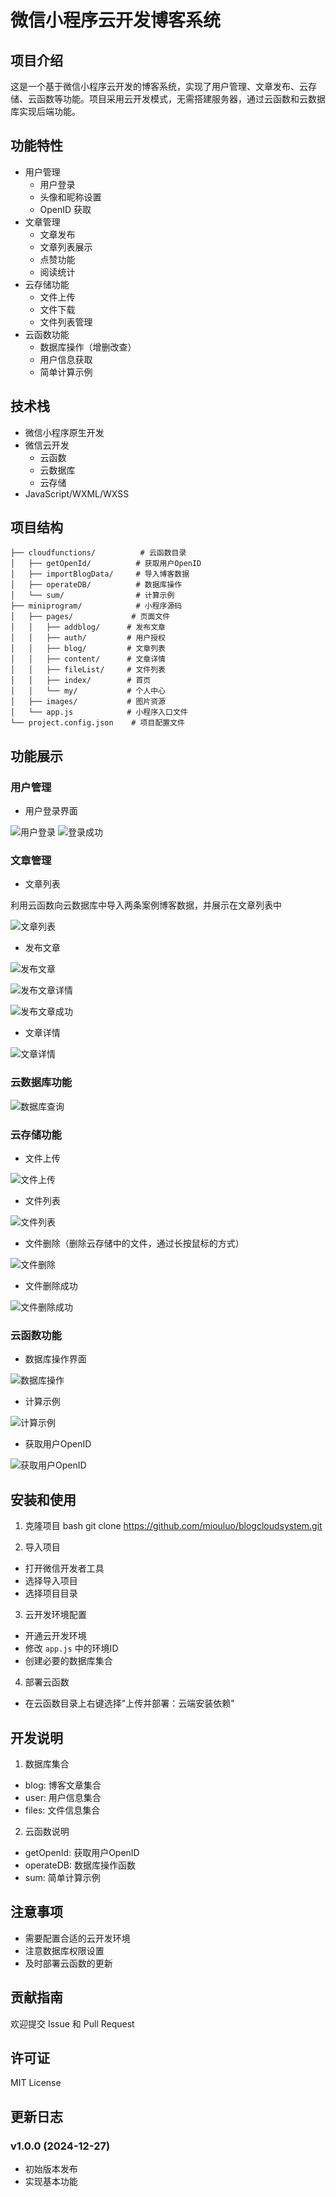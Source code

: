 # 微信小程序云开发博客系统

## 项目介绍
这是一个基于微信小程序云开发的博客系统，实现了用户管理、文章发布、云存储、云函数等功能。项目采用云开发模式，无需搭建服务器，通过云函数和云数据库实现后端功能。

## 功能特性
- 用户管理
  - 用户登录
  - 头像和昵称设置
  - OpenID 获取
- 文章管理
  - 文章发布
  - 文章列表展示
  - 点赞功能
  - 阅读统计
- 云存储功能
  - 文件上传
  - 文件下载
  - 文件列表管理
- 云函数功能
  - 数据库操作（增删改查）
  - 用户信息获取
  - 简单计算示例

## 技术栈
- 微信小程序原生开发
- 微信云开发
  - 云函数
  - 云数据库
  - 云存储
- JavaScript/WXML/WXSS

## 项目结构
```
├── cloudfunctions/          # 云函数目录
│   ├── getOpenId/          # 获取用户OpenID
│   ├── importBlogData/     # 导入博客数据
│   ├── operateDB/          # 数据库操作
│   └── sum/                # 计算示例
├── miniprogram/            # 小程序源码
│   ├── pages/             # 页面文件
│   │   ├── addblog/      # 发布文章
│   │   ├── auth/         # 用户授权
│   │   ├── blog/         # 文章列表
│   │   ├── content/      # 文章详情
│   │   ├── fileList/     # 文件列表
│   │   ├── index/        # 首页
│   │   └── my/           # 个人中心
│   ├── images/           # 图片资源
│   └── app.js            # 小程序入口文件
└── project.config.json    # 项目配置文件
```

## 功能展示

### 用户管理
- 用户登录界面

![用户登录](./images/login.jpg)
![登录成功](./images/login_success.jpg)

### 文章管理
- 文章列表

利用云函数向云数据库中导入两条案例博客数据，并展示在文章列表中

![文章列表](./images/blog_list.jpg)

- 发布文章

![发布文章](./images/add_blog.jpg)

![发布文章详情](./images/add_blog_detail.jpg)

![发布文章成功](./images/add_blog_success.jpg)

- 文章详情

![文章详情](./images/blog_detail.jpg)

### 云数据库功能

![数据库查询](./images/db_query.jpg)

### 云存储功能
- 文件上传

![文件上传](./images/file_upload.jpg)

- 文件列表

![文件列表](./images/file_list.jpg)

- 文件删除（删除云存储中的文件，通过长按鼠标的方式）

![文件删除](./images/file_delete.jpg)

- 文件删除成功

![文件删除成功](./images/file_delete_success.jpg)

### 云函数功能
- 数据库操作界面

![数据库操作](./images/db_operate.jpg)

- 计算示例

![计算示例](./images/sum.jpg)

- 获取用户OpenID

![获取用户OpenID](./images/get_openid.jpg)

## 安装和使用
1. 克隆项目
bash
git clone https://github.com/miouluo/blogcloudsystem.git



2. 导入项目
- 打开微信开发者工具
- 选择导入项目
- 选择项目目录

3. 云开发环境配置
- 开通云开发环境
- 修改 `app.js` 中的环境ID
- 创建必要的数据库集合

4. 部署云函数
- 在云函数目录上右键选择"上传并部署：云端安装依赖"

## 开发说明
1. 数据库集合
- blog: 博客文章集合
- user: 用户信息集合
- files: 文件信息集合

2. 云函数说明
- getOpenId: 获取用户OpenID
- operateDB: 数据库操作函数
- sum: 简单计算示例

## 注意事项
- 需要配置合适的云开发环境
- 注意数据库权限设置
- 及时部署云函数的更新

## 贡献指南
欢迎提交 Issue 和 Pull Request

## 许可证
MIT License

## 更新日志
### v1.0.0 (2024-12-27)
- 初始版本发布
- 实现基本功能
